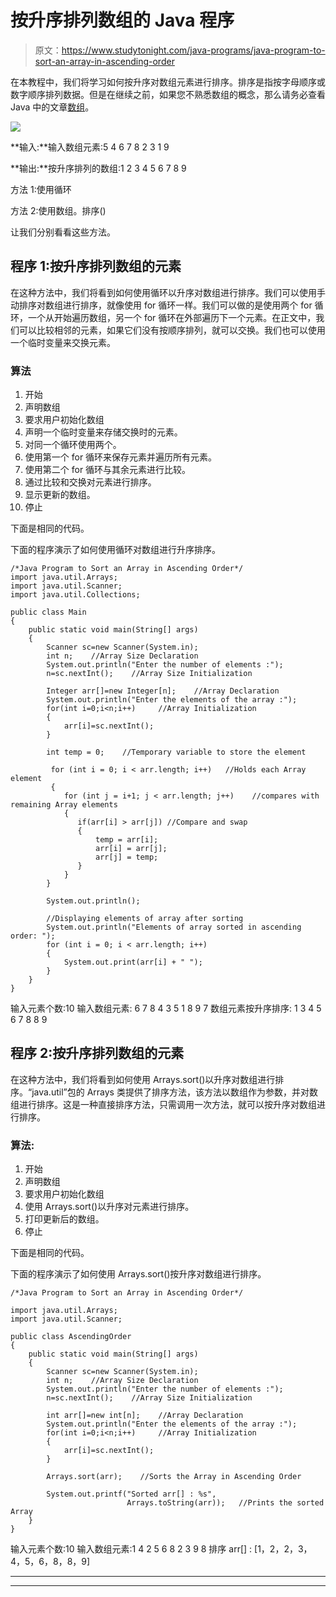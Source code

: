 # 按升序排列数组的 Java 程序

> 原文：<https://www.studytonight.com/java-programs/java-program-to-sort-an-array-in-ascending-order>

在本教程中，我们将学习如何按升序对数组元素进行排序。排序是指按字母顺序或数字顺序排列数据。但是在继续之前，如果您不熟悉数组的概念，那么请务必查看 Java 中的文章[数组](https://www.studytonight.com/java/array.php)。

![](../Images/d382ed9e6f6b40e17abe3370df5e4245.png)

**输入:**输入数组元素:5 4 6 7 8 2 3 1 9

**输出:**按升序排列的数组:1 2 3 4 5 6 7 8 9

方法 1:使用循环

方法 2:使用数组。排序()

让我们分别看看这些方法。

## 程序 1:按升序排列数组的元素

在这种方法中，我们将看到如何使用循环以升序对数组进行排序。我们可以使用手动排序对数组进行排序，就像使用 for 循环一样。我们可以做的是使用两个 for 循环，一个从开始遍历数组，另一个 for 循环在外部遍历下一个元素。在正文中，我们可以比较相邻的元素，如果它们没有按顺序排列，就可以交换。我们也可以使用一个临时变量来交换元素。

### 算法

1.  开始
2.  声明数组
3.  要求用户初始化数组
4.  声明一个临时变量来存储交换时的元素。
5.  对同一个循环使用两个。
6.  使用第一个 for 循环来保存元素并遍历所有元素。
7.  使用第二个 for 循环与其余元素进行比较。
8.  通过比较和交换对元素进行排序。
9.  显示更新的数组。
10.  停止

下面是相同的代码。

下面的程序演示了如何使用循环对数组进行升序排序。

```
/*Java Program to Sort an Array in Ascending Order*/
import java.util.Arrays;
import java.util.Scanner;
import java.util.Collections;

public class Main
{
    public static void main(String[] args)
    {
        Scanner sc=new Scanner(System.in);
        int n;    //Array Size Declaration
        System.out.println("Enter the number of elements :");
        n=sc.nextInt();    //Array Size Initialization

        Integer arr[]=new Integer[n];    //Array Declaration
        System.out.println("Enter the elements of the array :");
        for(int i=0;i<n;i++)     //Array Initialization
        {
            arr[i]=sc.nextInt();
        }

        int temp = 0;    //Temporary variable to store the element

         for (int i = 0; i < arr.length; i++)   //Holds each Array element
         {     
            for (int j = i+1; j < arr.length; j++)    //compares with remaining Array elements
            {     
               if(arr[i] > arr[j]) //Compare and swap
               {    
                   temp = arr[i];    
                   arr[i] = arr[j];    
                   arr[j] = temp;    
               }     
            }     
        }    

        System.out.println();    

        //Displaying elements of array after sorting    
        System.out.println("Elements of array sorted in ascending order: ");    
        for (int i = 0; i < arr.length; i++) 
        {     
            System.out.print(arr[i] + " ");    
        }    
    }
} 
```

输入元素个数:10
输入数组元素:
6 7 8 4 3 5 1 8 9 7
数组元素按升序排序:
1 3 4 5 6 7 8 8 9

## 程序 2:按升序排列数组的元素

在这种方法中，我们将看到如何使用 Arrays.sort()以升序对数组进行排序。“java.util”包的 Arrays 类提供了排序方法，该方法以数组作为参数，并对数组进行排序。这是一种直接排序方法，只需调用一次方法，就可以按升序对数组进行排序。

### 算法:

1.  开始
2.  声明数组
3.  要求用户初始化数组
4.  使用 Arrays.sort()以升序对元素进行排序。
5.  打印更新后的数组。
6.  停止

下面是相同的代码。

下面的程序演示了如何使用 Arrays.sort()按升序对数组进行排序。

```
/*Java Program to Sort an Array in Ascending Order*/

import java.util.Arrays;
import java.util.Scanner;

public class AscendingOrder
{
    public static void main(String[] args)
    {
        Scanner sc=new Scanner(System.in);
        int n;    //Array Size Declaration
        System.out.println("Enter the number of elements :");
        n=sc.nextInt();    //Array Size Initialization

        int arr[]=new int[n];    //Array Declaration
        System.out.println("Enter the elements of the array :");
        for(int i=0;i<n;i++)     //Array Initialization
        {
            arr[i]=sc.nextInt();
        }

        Arrays.sort(arr);    //Sorts the Array in Ascending Order

        System.out.printf("Sorted arr[] : %s",
                          Arrays.toString(arr));   //Prints the sorted Array
    }
} 
```

输入元素个数:10
输入数组元素:1 4 2 5 6 8 2 3 9 8
排序 arr[] : [1，2，2，3，4，5，6，8，8，9]

* * *

* * *